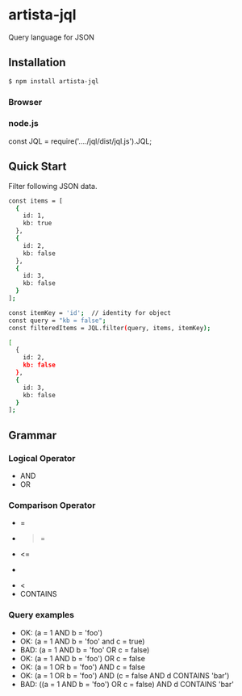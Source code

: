 # artista-jql

Query language for JSON


## Installation
```sh
$ npm install artista-jql
```

### Browser
<script src="..../jql/dist/jql.js"></script>

### node.js
const JQL = require('..../jql/dist/jql.js').JQL;

## Quick Start

Filter following JSON data.

```sh
const items = [
  {
    id: 1,
    kb: true
  },
  {
    id: 2,
    kb: false
  },
  {
    id: 3,
    kb: false
  }
];

const itemKey = 'id';  // identity for object
const query = "kb = false";
const filteredItems = JQL.filter(query, items, itemKey);
```

```sh
[
  {
    id: 2,
    kb: false
  },
  {
    id: 3,
    kb: false
  }
];
```


## Grammar

### Logical Operator

* AND
* OR


### Comparison Operator

* =
* >=
* <=
* >
* <
* CONTAINS 


### Query examples

* OK: (a = 1 AND b = 'foo')
* OK: (a = 1 AND b = 'foo' and c = true)
* BAD: (a = 1 AND b = 'foo' OR c = false)
* OK: (a = 1 AND b = 'foo') OR c = false
* OK: (a = 1 OR b = 'foo') AND c = false
* OK: (a = 1 OR b = 'foo') AND (c = false AND d CONTAINS 'bar')
* BAD: ((a = 1 AND b = 'foo') OR c = false) AND d CONTAINS 'bar'


